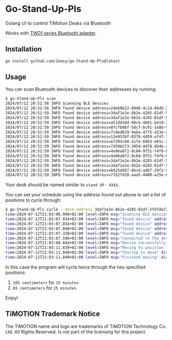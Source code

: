 # Go-Stand-Up-Pls

Golang cli to control TiMotion Desks via Bluetooth

Works with [TWD1 series Bluetooth adapter](https://www.timotion.com/en/products/accessories/twd1-series).

## Installation

```bash
go install github.com/2easy/go-Stand-Up-Pls@latest
```

## Usage

You can scan Bluetooth devices to discover their addresses by running:

```bash
$ go-Stand-Up-Pls scan
2024/07/12 20:52:58 INFO Scanning BLE devices
2024/07/12 20:52:58 INFO found device address=24eb8b22-88d6-4c1d-8bdb-2829eed16868 rssi=-95 local_name=""
2024/07/12 20:52:59 INFO found device address=3daf1e2e-8b2e-4285-81df-5fd7da72c5c1 rssi=-82 local_name="stand UP- 0829"
2024/07/12 20:52:59 INFO found device address=3daf1e2e-8b2e-4285-81df-5fd7da72c5c1 rssi=-82 local_name="stand UP- 0829"
2024/07/12 20:52:59 INFO found device address=a51d418d-88cb-4b81-b419-21d3b4d42890 rssi=-94 local_name=""
2024/07/12 20:52:59 INFO found device address=0fcfb86f-58cf-bc01-1e8b-95e02d2da82a rssi=-95 local_name=""
2024/07/12 20:52:59 INFO found device address=7c8ed629-9aba-4775-a53e-a802d1910f68 rssi=-90 local_name=""
2024/07/12 20:52:59 INFO found device address=12e9528f-0370-4d59-af4f-76f06bc07e10 rssi=-84 local_name="STANMORE II"
2024/07/12 20:52:59 INFO found device address=ef203c08-a1fe-8db3-e01c-30dbd1ceb468 rssi=-90 local_name=""
2024/07/12 20:52:59 INFO found device address=7d506273-3054-4d78-db4b-abbb9c388dbb rssi=-84 local_name=""
2024/07/12 20:52:59 INFO found device address=4e06a0f2-0c04-9f51-f4f0-66f68d7be805 rssi=-82 local_name=""
2024/07/12 20:52:59 INFO found device address=4e06a0f2-0c04-9f51-f4f0-66f68d7be805 rssi=-83 local_name=""
2024/07/12 20:52:59 INFO found device address=3daf1e2e-8b2e-4285-81df-5fd7da72c5c1 rssi=-65 local_name="stand UP- 0829"
2024/07/12 20:52:59 INFO found device address=3daf1e2e-8b2e-4285-81df-5fd7da72c5c1 rssi=-66 local_name="stand UP- 0829"
2024/07/12 20:52:59 INFO found device address=6625dd97-8bc6-ad6f-29f2-9597d2910b0e rssi=-66 local_name=""
2024/07/12 20:52:59 INFO found device address=7352fd28-aaa5-4480-a25e-6031e0d6e07f rssi=-89 local_name="STANMORE II"
```

Your desk should be named similar to `stand UP- XXXX`.

You can set your schedule using the address found out above to set a list of positions to cycle
through:

```bash
$ go-Stand-Up-Pls cycle --desk-address 3daf1e2e-8b2e-4285-81df-5fd7da72c5c1 --position 105:15 --position 65:25 --repeat 2
time=2024-07-12T21:03:06.996+02:00 level=INFO msg="Scanning BLE devices"
time=2024-07-12T21:03:07.034+02:00 level=INFO msg="found device" address=ef203c08-a1fe-8db3-e01c-30dbd1ceb468 rssi=-90 local_name=""
time=2024-07-12T21:03:07.034+02:00 level=INFO msg="found device" address=743319bf-a765-f082-a0c6-411020af9ec8 rssi=-90 local_name=""
time=2024-07-12T21:03:07.048+02:00 level=INFO msg="found device" address=841d56b8-bf96-9724-3be7-3fc070752665 rssi=-85 local_name=""
time=2024-07-12T21:03:07.338+02:00 level=INFO msg="found device" address=3daf1e2e-8b2e-4285-81df-5fd7da72c5c1 rssi=-60 local_name="stand UP- 0829"
time=2024-07-12T21:03:07.506+02:00 level=INFO msg="Connected to the device" address=3daf1e2e-8b2e-4285-81df-5fd7da72c5c1 local_name="stand UP- 0829"
time=2024-07-12T21:03:08.684+02:00 level=INFO msg="Device successfully initialised" height=65
time=2024-07-12T21:03:11.839+02:00 level=INFO msg="Moving to position for specified duration" position=105 duration=15m0s
time=2024-07-12T21:03:11.840+02:00 level=INFO msg="Staring to move" direction=up height=74 target_height=105 speed=64
time=2024-07-12T21:03:11.840+02:00 level=INFO msg="Finished moving" direction=up height=105 target_height=105 speed=64
```

In this case the program will cycle twice through the two specified positions:

1. `105 centimeters` for `15 minutes`
1. `65 centimeters` for `25 minutes`

Enjoy!

## TiMOTION Trademark Notice

The TiMOTION name and logo are trademarks of TiMOTION Technology Co. Ltd. All Rights Reserved. Is not part of the licensing for this project.
